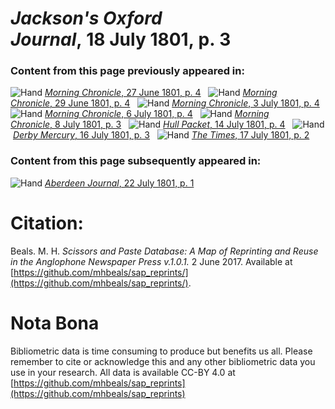 # *Jackson's Oxford Journal*, 18 July 1801, p. 3  
  
### Content from this page previously appeared in:  
![Hand](http://scissorsandpaste.net/wp-content/uploads/2017/06/smallhandpointer.png) [*Morning Chronicle*, 27 June 1801, p. 4](https://mhbeals.github.io/sap_html/Morning-Chronicle/Morning-Chronicle-27-June-1801-p-4)  
![Hand](http://scissorsandpaste.net/wp-content/uploads/2017/06/smallhandpointer.png) [*Morning Chronicle*, 29 June 1801, p. 4](https://mhbeals.github.io/sap_html/Morning-Chronicle/Morning-Chronicle-29-June-1801-p-4)  
![Hand](http://scissorsandpaste.net/wp-content/uploads/2017/06/smallhandpointer.png) [*Morning Chronicle*, 3 July 1801, p. 4](https://mhbeals.github.io/sap_html/Morning-Chronicle/Morning-Chronicle-3-July-1801-p-4)  
![Hand](http://scissorsandpaste.net/wp-content/uploads/2017/06/smallhandpointer.png) [*Morning Chronicle*, 6 July 1801, p. 4](https://mhbeals.github.io/sap_html/Morning-Chronicle/Morning-Chronicle-6-July-1801-p-4)  
![Hand](http://scissorsandpaste.net/wp-content/uploads/2017/06/smallhandpointer.png) [*Morning Chronicle*, 8 July 1801, p. 3](https://mhbeals.github.io/sap_html/Morning-Chronicle/Morning-Chronicle-8-July-1801-p-3)  
![Hand](http://scissorsandpaste.net/wp-content/uploads/2017/06/smallhandpointer.png) [*Hull Packet*, 14 July 1801, p. 4](https://mhbeals.github.io/sap_html/Hull-Packet/Hull-Packet-14-July-1801-p-4)  
![Hand](http://scissorsandpaste.net/wp-content/uploads/2017/06/smallhandpointer.png) [*Derby Mercury*, 16 July 1801, p. 3](https://mhbeals.github.io/sap_html/Derby-Mercury/Derby-Mercury-16-July-1801-p-3)  
![Hand](http://scissorsandpaste.net/wp-content/uploads/2017/06/smallhandpointer.png) [*The Times*, 17 July 1801, p. 2](https://mhbeals.github.io/sap_html/The-Times/The-Times-17-July-1801-p-2)  
  
### Content from this page subsequently appeared in:  
![Hand](http://scissorsandpaste.net/wp-content/uploads/2017/06/smallhandpointer.png) [*Aberdeen Journal*, 22 July 1801, p. 1](https://mhbeals.github.io/sap_html/Aberdeen-Journal/Aberdeen-Journal-22-July-1801-p-1)  


# Citation: 

Beals. M. H. *Scissors and Paste Database: A Map of Reprinting and Reuse in the Anglophone Newspaper Press v.1.0.1.* 2 June 2017. Available at [https://github.com/mhbeals/sap_reprints/](https://github.com/mhbeals/sap_reprints/). 

# Nota Bona

Bibliometric data is time consuming to produce but benefits us all. Please remember to cite or acknowledge this and any other bibliometric data you use in your research. All data is available CC-BY 4.0 at [https://github.com/mhbeals/sap_reprints](https://github.com/mhbeals/sap_reprints)